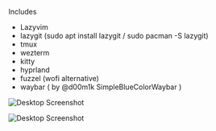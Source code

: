Includes

- Lazyvim
- lazygit (sudo apt install lazygit / sudo pacman -S lazygit)
- tmux
- wezterm
- kitty
- hyprland
- fuzzel (wofi alternative)
- waybar ( by @d00m1k SimpleBlueColorWaybar )

![Desktop Screenshot]("assets/home.png")

![Desktop Screenshot]("assets/neofetch.png")
